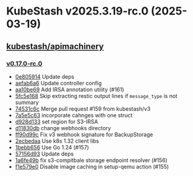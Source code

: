 # KubeStash v2025.3.19-rc.0 (2025-03-19)


## [kubestash/apimachinery](https://github.com/kubestash/apimachinery)

### [v0.17.0-rc.0](https://github.com/kubestash/apimachinery/releases/tag/v0.17.0-rc.0)

- [0e805914](https://github.com/kubestash/apimachinery/commit/0e805914) Update deps
- [aefab6a6](https://github.com/kubestash/apimachinery/commit/aefab6a6) Update controller config
- [aa10be69](https://github.com/kubestash/apimachinery/commit/aa10be69) Add IRSA annotation utility (#161)
- [5fc5e168](https://github.com/kubestash/apimachinery/commit/5fc5e168) Skip extracting restic output lines if `message_type` is not summary
- [74531c6c](https://github.com/kubestash/apimachinery/commit/74531c6c) Merge pull request #159 from kubestash/v3
- [7a5e5c63](https://github.com/kubestash/apimachinery/commit/7a5e5c63) incorporate cahnges with one struct
- [d928d133](https://github.com/kubestash/apimachinery/commit/d928d133) set region for S3-IRSA
- [d11830db](https://github.com/kubestash/apimachinery/commit/d11830db) change webhooks directory
- [ff90d99c](https://github.com/kubestash/apimachinery/commit/ff90d99c) Fix v3 webhook signature for BackupStorage
- [2ecbedaa](https://github.com/kubestash/apimachinery/commit/2ecbedaa) Use k8s 1.32 client libs
- [1bebb656](https://github.com/kubestash/apimachinery/commit/1bebb656) Use Go 1.24 (#157)
- [57156d93](https://github.com/kubestash/apimachinery/commit/57156d93) Update deps
- [1a6fe49b](https://github.com/kubestash/apimachinery/commit/1a6fe49b) fix s3-compitbale storage endpoint resolver (#156)
- [f1e579e0](https://github.com/kubestash/apimachinery/commit/f1e579e0) Disable image caching in setup-qemu action (#155)



